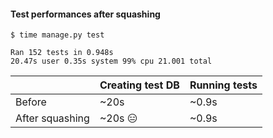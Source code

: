 #### Test performances after squashing

```text
$ time manage.py test

Ran 152 tests in 0.948s
20.47s user 0.35s system 99% cpu 21.001 total
```

<small>

| | Creating test DB | Running tests |
|-|-|-|
| Before | ~20s | ~0.9s |
| After squashing | ~20s 😑 | ~0.9s |

</small>


<aside class="notes">
</aside>
